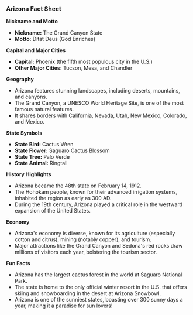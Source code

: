 ### Arizona Fact Sheet

**Nickname and Motto**  
- **Nickname:** The Grand Canyon State  
- **Motto:** Ditat Deus (God Enriches)  

**Capital and Major Cities**  
- **Capital:** Phoenix (the fifth most populous city in the U.S.)  
- **Other Major Cities:** Tucson, Mesa, and Chandler  

**Geography**  
- Arizona features stunning landscapes, including deserts, mountains, and canyons.  
- The Grand Canyon, a UNESCO World Heritage Site, is one of the most famous natural features.  
- It shares borders with California, Nevada, Utah, New Mexico, Colorado, and Mexico.  

**State Symbols**  
- **State Bird:** Cactus Wren  
- **State Flower:** Saguaro Cactus Blossom  
- **State Tree:** Palo Verde  
- **State Animal:** Ringtail  

**History Highlights**  
- Arizona became the 48th state on February 14, 1912.  
- The Hohokam people, known for their advanced irrigation systems, inhabited the region as early as 300 AD.  
- During the 19th century, Arizona played a critical role in the westward expansion of the United States.  

**Economy**  
- Arizona's economy is diverse, known for its agriculture (especially cotton and citrus), mining (notably copper), and tourism.  
- Major attractions like the Grand Canyon and Sedona's red rocks draw millions of visitors each year, bolstering the tourism sector.  

**Fun Facts**  
- Arizona has the largest cactus forest in the world at Saguaro National Park.  
- The state is home to the only official winter resort in the U.S. that offers skiing and snowboarding in the desert at Arizona Snowbowl.  
- Arizona is one of the sunniest states, boasting over 300 sunny days a year, making it a paradise for sun lovers!  